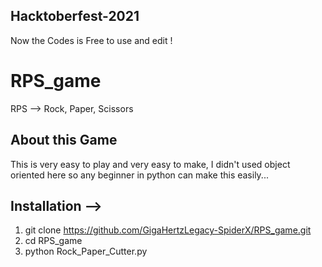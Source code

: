 ## Hacktoberfest-2021
Now the Codes is Free to use and edit !

# RPS_game
RPS --> Rock, Paper, Scissors

## About this Game

This is very easy to play and very easy to make, I didn't used object oriented here so any beginner in python can make this easily... 

## Installation -->

1. git clone https://github.com/GigaHertzLegacy-SpiderX/RPS_game.git
2. cd RPS_game
3. python Rock_Paper_Cutter.py
